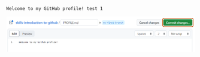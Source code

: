 
   ```
   Welcome to my GitHub profile! test 1
   ```

   <img alt="profile.md file screenshot" src="/images/my-profile-file.png"/>
